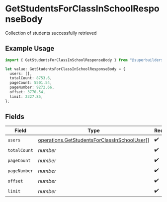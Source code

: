 # GetStudentsForClassInSchoolResponseBody

Collection of students successfully retrieved

## Example Usage

```typescript
import { GetStudentsForClassInSchoolResponseBody } from "@superbuilders/oneroster/models/operations";

let value: GetStudentsForClassInSchoolResponseBody = {
  users: [],
  totalCount: 8753.6,
  pageCount: 5501.54,
  pageNumber: 9272.66,
  offset: 3770.54,
  limit: 2327.85,
};
```

## Fields

| Field                                                                                                      | Type                                                                                                       | Required                                                                                                   | Description                                                                                                |
| ---------------------------------------------------------------------------------------------------------- | ---------------------------------------------------------------------------------------------------------- | ---------------------------------------------------------------------------------------------------------- | ---------------------------------------------------------------------------------------------------------- |
| `users`                                                                                                    | [operations.GetStudentsForClassInSchoolUser](../../models/operations/getstudentsforclassinschooluser.md)[] | :heavy_check_mark:                                                                                         | N/A                                                                                                        |
| `totalCount`                                                                                               | *number*                                                                                                   | :heavy_check_mark:                                                                                         | N/A                                                                                                        |
| `pageCount`                                                                                                | *number*                                                                                                   | :heavy_check_mark:                                                                                         | N/A                                                                                                        |
| `pageNumber`                                                                                               | *number*                                                                                                   | :heavy_check_mark:                                                                                         | N/A                                                                                                        |
| `offset`                                                                                                   | *number*                                                                                                   | :heavy_check_mark:                                                                                         | N/A                                                                                                        |
| `limit`                                                                                                    | *number*                                                                                                   | :heavy_check_mark:                                                                                         | N/A                                                                                                        |